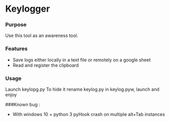 # Keylogger

### Purpose
Use this tool as an awareness tool.

### Features
* Save logs either locally in a text file or remotely on a google sheet 
* Read and register the clipboard

### Usage
Launch keylopg.py
To hide it rename keylog.py in keylog.pyw, launch and enjoy

###Known bug :
* With windows 10 + python 3 pyHook crash on multiple alt+Tab instances
